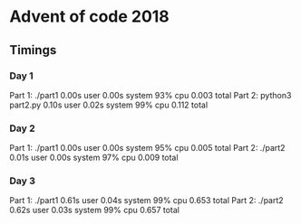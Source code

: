 # Advent of code 2018

## Timings

### Day 1

Part 1: ./part1  0.00s user 0.00s system 93% cpu 0.003 total
Part 2: python3 part2.py  0.10s user 0.02s system 99% cpu 0.112 total

### Day 2

Part 1: ./part1  0.00s user 0.00s system 95% cpu 0.005 total
Part 2: ./part2  0.01s user 0.00s system 97% cpu 0.009 total

### Day 3
Part 1: ./part1  0.61s user 0.04s system 99% cpu 0.653 total
Part 2: ./part2  0.62s user 0.03s system 99% cpu 0.657 total
